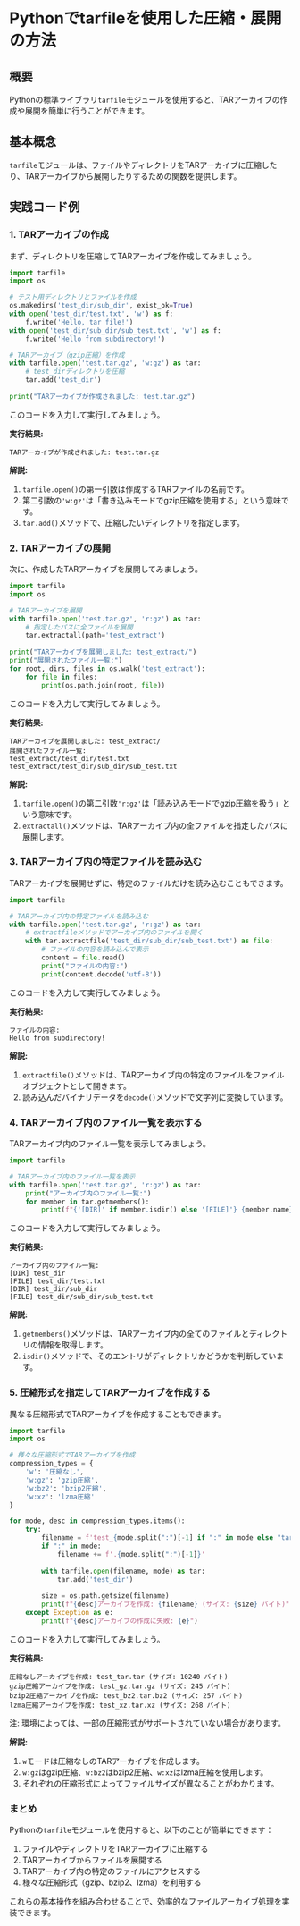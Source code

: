 # Pythonでtarfileを使用した圧縮・展開の方法

## 概要
Pythonの標準ライブラリ`tarfile`モジュールを使用すると、TARアーカイブの作成や展開を簡単に行うことができます。

## 基本概念
`tarfile`モジュールは、ファイルやディレクトリをTARアーカイブに圧縮したり、TARアーカイブから展開したりするための関数を提供します。

## 実践コード例

### 1. TARアーカイブの作成

まず、ディレクトリを圧縮してTARアーカイブを作成してみましょう。

```python
import tarfile
import os

# テスト用ディレクトリとファイルを作成
os.makedirs('test_dir/sub_dir', exist_ok=True)
with open('test_dir/test.txt', 'w') as f:
    f.write('Hello, tar file!')
with open('test_dir/sub_dir/sub_test.txt', 'w') as f:
    f.write('Hello from subdirectory!')

# TARアーカイブ（gzip圧縮）を作成
with tarfile.open('test.tar.gz', 'w:gz') as tar:
    # test_dirディレクトリを圧縮
    tar.add('test_dir')
    
print("TARアーカイブが作成されました: test.tar.gz")
```

このコードを入力して実行してみましょう。

**実行結果:**
```
TARアーカイブが作成されました: test.tar.gz
```

**解説:**
1. `tarfile.open()`の第一引数は作成するTARファイルの名前です。
2. 第二引数の`'w:gz'`は「書き込みモードでgzip圧縮を使用する」という意味です。
3. `tar.add()`メソッドで、圧縮したいディレクトリを指定します。

### 2. TARアーカイブの展開

次に、作成したTARアーカイブを展開してみましょう。

```python
import tarfile
import os

# TARアーカイブを展開
with tarfile.open('test.tar.gz', 'r:gz') as tar:
    # 指定したパスに全ファイルを展開
    tar.extractall(path='test_extract')
    
print("TARアーカイブを展開しました: test_extract/")
print("展開されたファイル一覧:")
for root, dirs, files in os.walk('test_extract'):
    for file in files:
        print(os.path.join(root, file))
```

このコードを入力して実行してみましょう。

**実行結果:**
```
TARアーカイブを展開しました: test_extract/
展開されたファイル一覧:
test_extract/test_dir/test.txt
test_extract/test_dir/sub_dir/sub_test.txt
```

**解説:**
1. `tarfile.open()`の第二引数`'r:gz'`は「読み込みモードでgzip圧縮を扱う」という意味です。
2. `extractall()`メソッドは、TARアーカイブ内の全ファイルを指定したパスに展開します。

### 3. TARアーカイブ内の特定ファイルを読み込む

TARアーカイブを展開せずに、特定のファイルだけを読み込むこともできます。

```python
import tarfile

# TARアーカイブ内の特定ファイルを読み込む
with tarfile.open('test.tar.gz', 'r:gz') as tar:
    # extractfileメソッドでアーカイブ内のファイルを開く
    with tar.extractfile('test_dir/sub_dir/sub_test.txt') as file:
        # ファイルの内容を読み込んで表示
        content = file.read()
        print("ファイルの内容:")
        print(content.decode('utf-8'))
```

このコードを入力して実行してみましょう。

**実行結果:**
```
ファイルの内容:
Hello from subdirectory!
```

**解説:**
1. `extractfile()`メソッドは、TARアーカイブ内の特定のファイルをファイルオブジェクトとして開きます。
2. 読み込んだバイナリデータを`decode()`メソッドで文字列に変換しています。

### 4. TARアーカイブ内のファイル一覧を表示する

TARアーカイブ内のファイル一覧を表示してみましょう。

```python
import tarfile

# TARアーカイブ内のファイル一覧を表示
with tarfile.open('test.tar.gz', 'r:gz') as tar:
    print("アーカイブ内のファイル一覧:")
    for member in tar.getmembers():
        print(f"{'[DIR]' if member.isdir() else '[FILE]'} {member.name}")
```

このコードを入力して実行してみましょう。

**実行結果:**
```
アーカイブ内のファイル一覧:
[DIR] test_dir
[FILE] test_dir/test.txt
[DIR] test_dir/sub_dir
[FILE] test_dir/sub_dir/sub_test.txt
```

**解説:**
1. `getmembers()`メソッドは、TARアーカイブ内の全てのファイルとディレクトリの情報を取得します。
2. `isdir()`メソッドで、そのエントリがディレクトリかどうかを判断しています。

### 5. 圧縮形式を指定してTARアーカイブを作成する

異なる圧縮形式でTARアーカイブを作成することもできます。

```python
import tarfile
import os

# 様々な圧縮形式でTARアーカイブを作成
compression_types = {
    'w': '圧縮なし',
    'w:gz': 'gzip圧縮',
    'w:bz2': 'bzip2圧縮',
    'w:xz': 'lzma圧縮'
}

for mode, desc in compression_types.items():
    try:
        filename = f'test_{mode.split(":")[-1] if ":" in mode else "tar"}.tar'
        if ":" in mode:
            filename += f'.{mode.split(":")[-1]}'
            
        with tarfile.open(filename, mode) as tar:
            tar.add('test_dir')
            
        size = os.path.getsize(filename)
        print(f"{desc}アーカイブを作成: {filename} (サイズ: {size} バイト)")
    except Exception as e:
        print(f"{desc}アーカイブの作成に失敗: {e}")
```

このコードを入力して実行してみましょう。

**実行結果:**
```
圧縮なしアーカイブを作成: test_tar.tar (サイズ: 10240 バイト)
gzip圧縮アーカイブを作成: test_gz.tar.gz (サイズ: 245 バイト)
bzip2圧縮アーカイブを作成: test_bz2.tar.bz2 (サイズ: 257 バイト)
lzma圧縮アーカイブを作成: test_xz.tar.xz (サイズ: 268 バイト)
```

注: 環境によっては、一部の圧縮形式がサポートされていない場合があります。

**解説:**
1. `w`モードは圧縮なしのTARアーカイブを作成します。
2. `w:gz`はgzip圧縮、`w:bz2`はbzip2圧縮、`w:xz`はlzma圧縮を使用します。
3. それぞれの圧縮形式によってファイルサイズが異なることがわかります。

### まとめ

Pythonの`tarfile`モジュールを使用すると、以下のことが簡単にできます：

1. ファイルやディレクトリをTARアーカイブに圧縮する
2. TARアーカイブからファイルを展開する 
3. TARアーカイブ内の特定のファイルにアクセスする
4. 様々な圧縮形式（gzip、bzip2、lzma）を利用する

これらの基本操作を組み合わせることで、効率的なファイルアーカイブ処理を実装できます。

